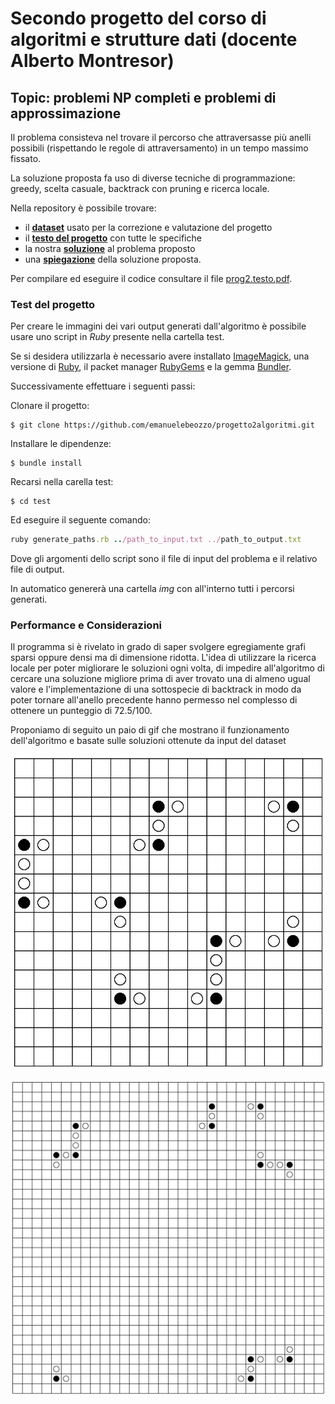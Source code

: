 # Secondo progetto del corso di algoritmi e strutture dati (docente Alberto Montresor)

## Topic: problemi NP completi e problemi di approssimazione

Il problema consisteva nel trovare il percorso che attraversasse più anelli possibili (rispettando le regole di attraversamento) in un tempo massimo fissato. 

La soluzione proposta fa uso di diverse tecniche di programmazione: greedy, scelta casuale, backtrack con pruning e ricerca locale. 

Nella repository è possibile trovare: 
* il [**dataset**](./dataset_swrace) usato per la correzione e valutazione del progetto
* il [**testo del progetto**](./doc/prog2.testo.pdf) con tutte le specifiche
* la nostra [**soluzione**](./lib/swrace.cpp) al problema proposto
* una [**spiegazione**](./doc/prog2soluz.pdf) della soluzione proposta. 

Per compilare ed eseguire il codice consultare il file [prog2.testo.pdf](./doc/prog2.testo.pdf). 

### Test del progetto

Per creare le immagini dei vari output generati dall'algoritmo è possibile usare uno script in *Ruby* presente nella cartella test.

Se si desidera utilizzarla è necessario avere installato [ImageMagick](https://imagemagick.org/script/download.php), una versione di [Ruby](https://www.ruby-lang.org/en/downloads/), il packet manager [RubyGems](https://rubygems.org/) e la gemma [Bundler](https://bundler.io/).

Successivamente effettuare i seguenti passi:

Clonare il progetto:

```shell
$ git clone https://github.com/emanuelebeozzo/progetto2algoritmi.git
```

Installare le dipendenze:

```shell
$ bundle install
```

Recarsi nella carella test:

```shell
$ cd test
```

Ed eseguire il seguente comando:

```ruby
ruby generate_paths.rb ../path_to_input.txt ../path_to_output.txt
```

Dove gli argomenti dello script sono il file di input del problema e il relativo file di output.

In automatico genererà una cartella *img* con all'interno tutti i percorsi generati.

### Performance e Considerazioni

Il programma si è rivelato in grado di saper svolgere egregiamente grafi sparsi oppure densi ma di dimensione ridotta. L'idea di utilizzare la ricerca locale per poter migliorare le soluzioni ogni volta, di impedire all'algoritmo di cercare una soluzione migliore prima di aver trovato una di almeno ugual valore e l'implementazione di una sottospecie di backtrack in modo da poter tornare all'anello precedente hanno permesso nel complesso di ottenere un punteggio di 72.5/100.

Proponiamo di seguito un paio di gif che mostrano il funzionamento dell'algoritmo e basate sulle soluzioni ottenute da input del dataset

![Grafo 16x16](./img/16x16.gif)

![Grafo 32x32](./img/32x32.gif)
